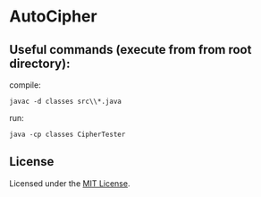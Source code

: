 # AutoCipher

## Useful commands (execute from from root directory):
compile:
```
javac -d classes src\\*.java
```
run:
```
java -cp classes CipherTester
```
## License
Licensed under the [MIT License](LICENSE).
